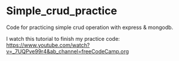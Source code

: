 # Simple_crud_practice
Code for practicing simple crud operation with express &amp; mongodb.

I watch this tutorial to finish my practice code:
https://www.youtube.com/watch?v=_7UQPve99r4&ab_channel=freeCodeCamp.org
